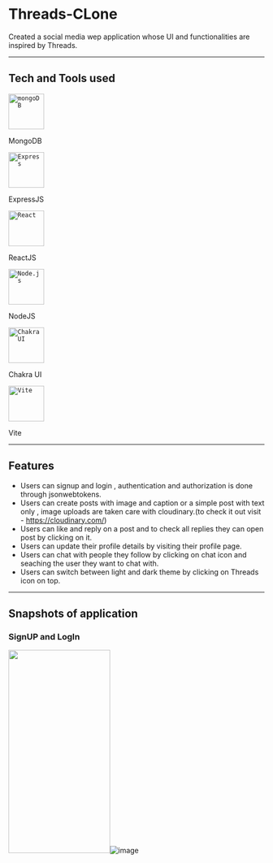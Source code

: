 # Threads-CLone
Created a social media wep application whose UI and functionalities are inspired by Threads.
***
## Tech and Tools used
<div align="left" gap="5px">
	<code><img width="70" src="https://user-images.githubusercontent.com/25181517/182884177-d48a8579-2cd0-447a-b9a6-ffc7cb02560e.png" alt="mongoDB" title="mongoDB"/></code>
	<p>MongoDB</p>
	<code><img width="70" src="https://user-images.githubusercontent.com/25181517/183859966-a3462d8d-1bc7-4880-b353-e2cbed900ed6.png" alt="Express" title="Express"/></code>
	<p>ExpressJS</p>
	<code><img width="70" src="https://user-images.githubusercontent.com/25181517/183897015-94a058a6-b86e-4e42-a37f-bf92061753e5.png" alt="React" title="React"/></code>
	<p>ReactJS</p>
	<code><img width="70" src="https://user-images.githubusercontent.com/25181517/183568594-85e280a7-0d7e-4d1a-9028-c8c2209e073c.png" alt="Node.js" title="Node.js"/></code>
	<p>NodeJS</p>
	<code><img width="70" src="https://user-images.githubusercontent.com/25181517/190887639-d0ba4ec9-ddbe-45dd-bea1-4db83846503e.png" alt="Chakra UI" title="Chakra UI"/></code>
	<p>Chakra UI</p>
	<code><img width="70" src="https://github.com/marwin1991/profile-technology-icons/assets/62091613/b40892ef-efb8-4b0e-a6b5-d1cfc2f3fc35" alt="Vite" title="Vite"/></code>
	<p>Vite</p>
</div>


***

## Features
* Users can signup and login , authentication and authorization is done through jsonwebtokens.
* Users can create posts with image and caption or a simple post with text only , image uploads are taken care with cloudinary.(to check it out visit - https://cloudinary.com/)
* Users can like and reply on a post and to check all replies they can open post by clicking on it.
* Users can update their profile details by visiting their profile page.
* Users can chat with people they follow by clicking on chat icon and seaching the user they want to chat with.
* Users can switch between light and dark theme by clicking on Threads icon on top.

***

## Snapshots of application

### SignUP and LogIn
<img src="https://github.com/sonu927/Threads-CLone/assets/75172869/c53e5654-dad9-4bdb-b6f8-f2902ca116c4" width="200" height="400" />![image](https://github.com/sonu927/Threads-CLone/assets/75172869/c8e755c0-944d-4a3f-a27c-eee68222d256)




